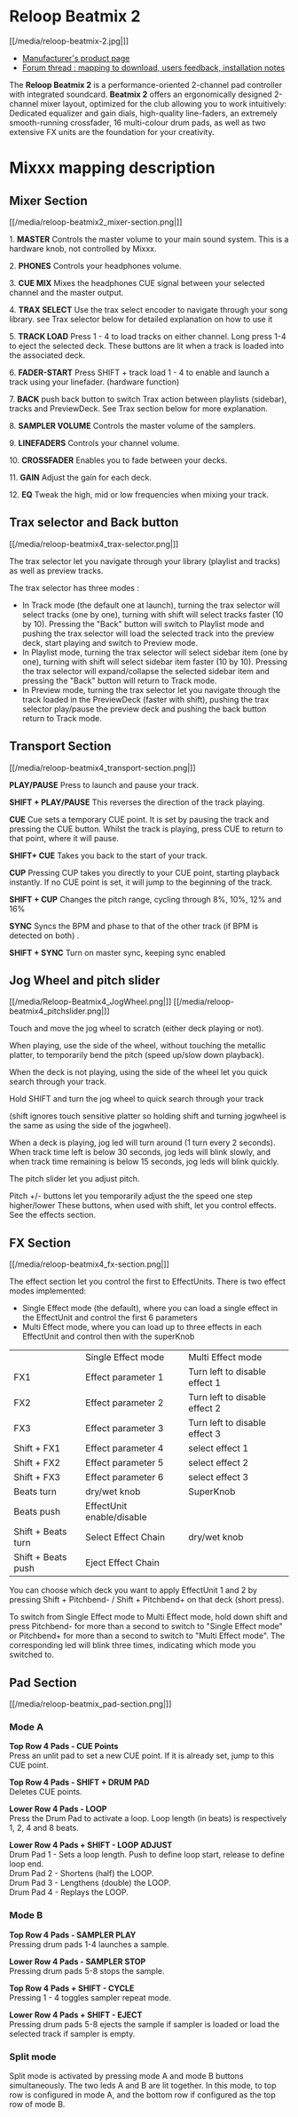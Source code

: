 # Reloop Beatmix 2

[[/media/reloop-beatmix-2.jpg|]]

  - [Manufacturer's product
    page](http://www.reloop.com/reloop-beatmix-2)
  - [Forum thread : mapping to download, users feedback, installation
    notes](http://www.mixxx.org/forums/viewtopic.php?f=7&t=8428)

The **Reloop Beatmix 2** is a performance-oriented 2-channel pad
controller with integrated soundcard. **Beatmix 2** offers an
ergonomically designed 2-channel mixer layout, optimized for the club
allowing you to work intuitively: Dedicated equalizer and gain dials,
high-quality line-faders, an extremely smooth-running crossfader, 16
multi-colour drum pads, as well as two extensive FX units are the
foundation for your creativity.

# Mixxx mapping description

## Mixer Section

[[/media/reloop-beatmix2_mixer-section.png|]]

1\. **MASTER** Controls the master volume to your main sound system.
This is a hardware knob, not controlled by Mixxx.

2\. **PHONES** Controls your headphones volume.

3\. **CUE MIX** Mixes the headphones CUE signal between your selected
channel and the master output.

4\. **TRAX SELECT** Use the trax select encoder to navigate through your
song library. see Trax selector below for detailed explanation on how to
use it

5\. **TRACK LOAD** Press 1 - 4 to load tracks on either channel. Long
press 1-4 to eject the selected deck. These buttons are lit when a track
is loaded into the associated deck.

6\. **FADER-START** Press SHIFT + track load 1 - 4 to enable and launch
a track using your linefader. (hardware function)

7\. **BACK** push back button to switch Trax action between playlists
(sidebar), tracks and PreviewDeck. See Trax section below for more
explanation.

8\. **SAMPLER VOLUME** Controls the master volume of the samplers.

9\. **LINEFADERS** Controls your channel volume.

10\. **CROSSFADER** Enables you to fade between your decks.

11\. **GAIN** Adjust the gain for each deck.

12\. **EQ** Tweak the high, mid or low frequencies when mixing your
track.

## Trax selector and Back button

[[/media/reloop-beatmix4_trax-selector.png|]]

The trax selector let you navigate through your library (playlist and
tracks) as well as preview tracks.

The trax selector has three modes :

  - In Track mode (the default one at launch), turning the trax selector
    will select tracks (one by one), turning with shift will select
    tracks faster (10 by 10). Pressing the "Back" button will switch to
    Playlist mode and pushing the trax selector will load the selected
    track into the preview deck, start playing and switch to Preview
    mode.
  - In Playlist mode, turning the trax selector will select sidebar item
    (one by one), turning with shift will select sidebar item faster (10
    by 10). Pressing the trax selector will expand/collapse the selected
    sidebar item and pressing the "Back" button will return to Track
    mode.
  - In Preview mode, turning the trax selector let you navigate through
    the track loaded in the PreviewDeck (faster with shift), pushing the
    trax selector play/pause the preview deck and pushing the back
    button return to Track mode.

## Transport Section

[[/media/reloop-beatmix4_transport-section.png|]]

**PLAY/PAUSE** Press to launch and pause your track.

**SHIFT + PLAY/PAUSE** This reverses the direction of the track playing.

**CUE** Cue sets a temporary CUE point. It is set by pausing the track
and pressing the CUE button. Whilst the track is playing, press CUE to
return to that point, where it will pause.

**SHIFT+ CUE** Takes you back to the start of your track.

**CUP** Pressing CUP takes you directly to your CUE point, starting
playback instantly. If no CUE point is set, it will jump to the
beginning of the track.

**SHIFT + CUP** Changes the pitch range, cycling through 8%, 10%, 12%
and 16%

**SYNC** Syncs the BPM and phase to that of the other track (if BPM is
detected on both) .

**SHIFT + SYNC** Turn on master sync, keeping sync enabled

## Jog Wheel and pitch slider

[[/media/Reloop-Beatmix4_JogWheel.png|]]
[[/media/reloop-beatmix4_pitchslider.png|]]

Touch and move the jog wheel to scratch (either deck playing or not).

When playing, use the side of the wheel, without touching the metallic
platter, to temporarily bend the pitch (speed up/slow down playback).

When the deck is not playing, using the side of the wheel let you quick
search through your track.

Hold SHIFT and turn the jog wheel to quick search through your track

(shift ignores touch sensitive platter so holding shift and turning
jogwheel is the same as using the side of the jogwheel).

When a deck is playing, jog led will turn around (1 turn every 2
seconds). When track time left is below 30 seconds, jog leds will blink
slowly, and when track time remaining is below 15 seconds, jog leds will
blink quickly.

The pitch slider let you adjust pitch.

Pitch +/- buttons let you temporarily adjust the the speed one step
higher/lower These buttons, when used with shift, let you control
effects. See the effects section.

## FX Section

[[/media/reloop-beatmix4_fx-section.png|]]

The effect section let you control the first to EffectUnits. There is
two effect modes implemented:

  - Single Effect mode (the default), where you can load a single effect
    in the EffectUnit and control the first 6 parameters
  - Multi Effect mode, where you can load up to three effects in each
    EffectUnit and control then with the superKnob

|                    |                           |                               |
| ------------------ | ------------------------- | ----------------------------- |
|                    | Single Effect mode        | Multi Effect mode             |
| FX1                | Effect parameter 1        | Turn left to disable effect 1 |
| FX2                | Effect parameter 2        | Turn left to disable effect 2 |
| FX3                | Effect parameter 3        | Turn left to disable effect 3 |
| Shift + FX1        | Effect parameter 4        | select effect 1               |
| Shift + FX2        | Effect parameter 5        | select effect 2               |
| Shift + FX3        | Effect parameter 6        | select effect 3               |
| Beats turn         | dry/wet knob              | SuperKnob                     |
| Beats push         | EffectUnit enable/disable |                               |
| Shift + Beats turn | Select Effect Chain       | dry/wet knob                  |
| Shift + Beats push | Eject Effect Chain        |                               |

You can choose which deck you want to apply EffectUnit 1 and 2 by
pressing Shift + Pitchbend- / Shift + Pitchbend+ on that deck (short
press).

To switch from Single Effect mode to Multi Effect mode, hold down shift
and press Pitchbend- for more than a second to switch to "Single Effect
mode" or Pitchbend+ for more than a second to switch to "Multi Effect
mode". The corresponding led will blink three times, indicating which
mode you switched to.

## Pad Section

[[/media/reloop-beatmix_pad-section.png|]]

### Mode A

**Top Row 4 Pads - CUE Points**  
Press an unlit pad to set a new CUE point. If it is already set, jump to
this CUE point.

**Top Row 4 Pads - SHIFT + DRUM PAD**  
Deletes CUE points.

**Lower Row 4 Pads - LOOP**  
Press the Drum Pad to activate a loop. Loop length (in beats) is
respectively 1, 2, 4 and 8 beats.

**Lower Row 4 Pads + SHIFT - LOOP ADJUST**  
Drum Pad 1 - Sets a loop length. Push to define loop start, release to
define loop end.  
Drum Pad 2 - Shortens (half) the LOOP.  
Drum Pad 3 - Lengthens (double) the LOOP.  
Drum Pad 4 - Replays the LOOP.

### Mode B

**Top Row 4 Pads - SAMPLER PLAY**  
Pressing drum pads 1-4 launches a sample.

**Lower Row 4 Pads - SAMPLER STOP**  
Pressing drum pads 5-8 stops the sample.

**Top Row 4 Pads + SHIFT - CYCLE**  
Pressing 1 - 4 toggles sampler repeat mode.

**Lower Row 4 Pads + SHIFT - EJECT**  
Pressing drum pads 5-8 ejects the sample if sampler is loaded or load
the selected track if sampler is empty.

### Split mode

Split mode is activated by pressing mode A and mode B buttons
simultaneously. The two leds A and B are lit together. In this mode, to
top row is configured in mode A, and the bottom row if configured as the
top row of mode B.
